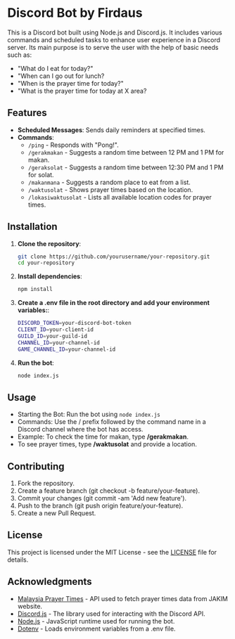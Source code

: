 # Discord Bot by Firdaus

This is a Discord bot built using Node.js and Discord.js. It includes various commands and scheduled tasks to enhance user experience in a Discord server. Its main purpose is to serve the user with the help of basic needs such as: 

  - "What do I eat for today?"
  - "When can I go out for lunch?
  - "When is the prayer time for today?"
  - "What is the prayer time for today at X area?

## Features

- **Scheduled Messages**: Sends daily reminders at specified times.
- **Commands**:
  - `/ping` - Responds with "Pong!".
  - `/gerakmakan` - Suggests a random time between 12 PM and 1 PM for makan.
  - `/geraksolat` - Suggests a random time between 12:30 PM and 1 PM for solat.
  - `/makanmana` - Suggests a random place to eat from a list.
  - `/waktusolat` - Shows prayer times based on the location.
  - `/lokasiwaktusolat` - Lists all available location codes for prayer times.

## Installation

1. **Clone the repository**:
   ```bash
   git clone https://github.com/yourusername/your-repository.git
   cd your-repository

2. **Install dependencies**:
    ```bash
    npm install

3. **Create a .env file in the root directory and add your environment variables:**:
    ```bash
    DISCORD_TOKEN=your-discord-bot-token
    CLIENT_ID=your-client-id
    GUILD_ID=your-guild-id
    CHANNEL_ID=your-channel-id
    GAME_CHANNEL_ID=your-channel-id

4. **Run the bot**:
    ```bash
    node index.js

## Usage
  - Starting the Bot: Run the bot using ```node index.js```
  - Commands: Use the / prefix followed by the command name in a Discord channel where the bot has access.
  - Example: To check the time for makan, type **/gerakmakan**.
  - To see prayer times, type **/waktusolat** and provide a location.

## Contributing
  1. Fork the repository.
  2. Create a feature branch (git checkout -b feature/your-feature).
  3. Commit your changes (git commit -am 'Add new feature').
  4. Push to the branch (git push origin feature/your-feature).
  5. Create a new Pull Request.

## License
This project is licensed under the MIT License - see the [LICENSE](https://en.wikipedia.org/wiki/MIT_License) file for details.

## Acknowledgments
  - [Malaysia Prayer Times](https://mpt.i906.my/) - API used to fetch prayer times data from JAKIM website.
  - [Discord.js](https://discord.js.org/) - The library used for interacting with the Discord API.
  - [Node.js](https://nodejs.org/en) - JavaScript runtime used for running the bot.
  - [Dotenv](https://www.dotenv.org/) - Loads environment variables from a .env file.
